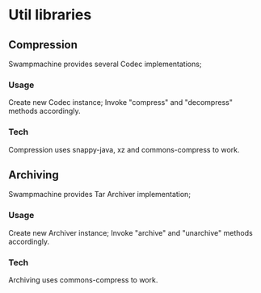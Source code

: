 # Util libraries

## Compression

Swampmachine provides several Codec implementations;

### Usage

Create new Codec instance;
Invoke "compress" and "decompress" methods accordingly.

### Tech

Compression uses snappy-java, xz and commons-compress to work.


## Archiving

Swampmachine provides Tar Archiver implementation;

### Usage

Create new Archiver instance;
Invoke "archive" and "unarchive" methods accordingly.

### Tech


Archiving uses commons-compress to work.